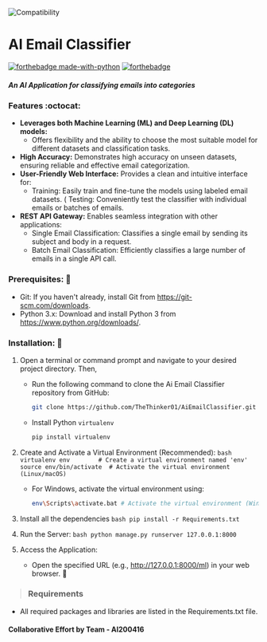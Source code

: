 ![Compatibility](https://img.shields.io/badge/compatible%20with-python3.8.x-blue.svg)
# AI Email Classifier
[![forthebadge made-with-python](http://ForTheBadge.com/images/badges/made-with-python.svg)](https://www.python.org/)
[![forthebadge](https://forthebadge.com/images/badges/built-with-love.svg)](https://forthebadge.com)  


##### An AI Application for classifying emails into categories

### Features :octocat:  
* **Leverages both Machine Learning (ML) and Deep Learning (DL) models:**
	* Offers flexibility and the ability to choose the most suitable model for different datasets and classification tasks.
* **High Accuracy:** Demonstrates high accuracy on unseen datasets, ensuring reliable and effective email categorization.
* **User-Friendly Web Interface:** Provides a clean and intuitive interface for:
	* Training: Easily train and fine-tune the models using labeled email datasets.
	( Testing: Conveniently test the classifier with individual emails or batches of emails.
* **REST API Gateway:** Enables seamless integration with other applications:
	* Single Email Classification: Classifies a single email by sending its subject and body in a request.
	* Batch Email Classification: Efficiently classifies a large number of emails in a single API call.
 

### Prerequisites: :book:

* Git: If you haven't already, install Git from https://git-scm.com/downloads.
* Python 3.x: Download and install Python 3 from https://www.python.org/downloads/.

### Installation: :rocket:

1. Open a terminal or command prompt and navigate to your desired project directory. Then,
   * Run the following command to clone the Ai Email Classifier repository from GitHub:
		```bash
		git clone https://github.com/TheThinker01/AiEmailClassifier.git
		```
   * Install Python `virtualenv`
	   ```bash
	   pip install virtualenv
	   ```
3. Create and Activate a Virtual Environment (Recommended):
	   ```bash
	   virtualenv env        # Create a virtual environment named 'env'
	   source env/bin/activate  # Activate the virtual environment (Linux/macOS)
	   ```
   * For Windows, activate the virtual environment using:
	   ```bash
	   env\Scripts\activate.bat # Activate the virtual environment (Windows)
	   ```

4. Install all the dependencies
	   ```bash
	   pip install -r Requirements.txt
	   ```
5. Run the Server:
	   ```bash
	   python manage.py runserver 127.0.0.1:8000
	   ```
6. Access the Application:
   * Open the specified URL (e.g., http://127.0.0.1:8000/ml) in your web browser. :tada:

> ### Requirements 
* All required packages and libraries are listed in the Requirements.txt file.

#### Collaborative Effort by Team - AI200416
